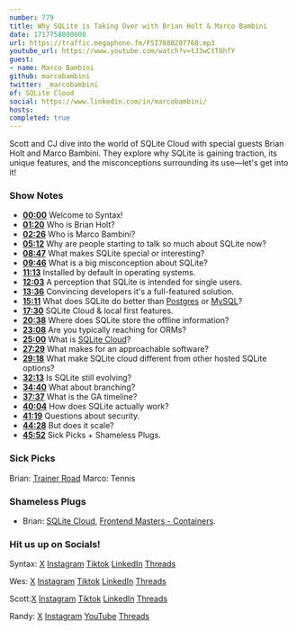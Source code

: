 ```yaml
---
number: 779
title: Why SQLite is Taking Over with Brian Holt & Marco Bambini
date: 1717758000000
url: https://traffic.megaphone.fm/FSI7880207768.mp3
youtube_url: https://www.youtube.com/watch?v=tJ3wCtT0hfY
guest: 
- name: Marco Bambini
github: marcobambini
twitter: _marcobambini
of: SQLite Cloud
social: https://www.linkedin.com/in/marcobambini/
hosts: 
completed: true
---
```


Scott and CJ dive into the world of SQLite Cloud with special guests Brian Holt and Marco Bambini. They explore why SQLite is gaining traction, its unique features, and the misconceptions surrounding its use—let's get into it!

### Show Notes

* **[00:00](#t=00:00)** Welcome to Syntax!
* **[01:20](#t=01:20)** Who is Brian Holt?
* **[02:26](#t=02:26)** Who is Marco Bambini?
* **[05:12](#t=05:12)** Why are people starting to talk so much about SQLite now?
* **[08:47](#t=08:47)** What makes SQLite special or interesting?
* **[09:46](#t=09:46)** What is a big misconception about SQLite?
* **[11:13](#t=11:13)** Installed by default in operating systems.
* **[12:03](#t=12:03)** A perception that SQLite is intended for single users.
* **[13:36](#t=13:36)** Convincing developers it's a full-featured solution.
* **[15:11](#t=15:11)** What does SQLite do better than [Postgres](https://www.postgresql.org/) or [MySQL](https://www.mysql.com/)?
* **[17:30](#t=17:30)** SQLite Cloud & local first features.
* **[20:38](#t=20:38)** Where does SQLite store the offline information?
* **[23:08](#t=23:08)** Are you typically reaching for ORMs?
* **[25:00](#t=25:00)** What is [SQLite Cloud](https://sqlitecloud.io/)?
* **[27:29](#t=27:29)** What makes for an approachable software?
* **[29:18](#t=29:18)** What make SQLite cloud different from other hosted SQLite options?
* **[32:13](#t=32:13)** Is SQLite still evolving?
* **[34:40](#t=34:40)** What about branching?
* **[37:37](#t=37:37)** What is the GA timeline?
* **[40:04](#t=40:04)** How does SQLite actually work?
* **[41:19](#t=41:19)** Questions about security.
* **[44:28](#t=44:28)** But does it scale?
* **[45:52](#t=45:52)** Sick Picks + Shameless Plugs.

### Sick Picks

Brian: [Trainer Road](https://www.trainerroad.com/)
Marco: Tennis

### Shameless Plugs

- Brian: [SQLite Cloud](https://sqlitecloud.io/), [Frontend Masters - Containers](https://frontendmasters.com/courses/complete-intro-containers/).

### Hit us up on Socials!

Syntax: [X](https://twitter.com/syntaxfm) [Instagram](https://www.instagram.com/syntax_fm/) [Tiktok](https://www.tiktok.com/@syntaxfm) [LinkedIn](https://www.linkedin.com/company/96077407/admin/feed/posts/) [Threads](https://www.threads.net/@syntax_fm)

Wes: [X](https://twitter.com/wesbos) [Instagram](https://www.instagram.com/wesbos/) [Tiktok](https://www.tiktok.com/@wesbos) [LinkedIn](https://www.linkedin.com/in/wesbos/) [Threads](https://www.threads.net/@wesbos)

Scott:[X](https://twitter.com/stolinski) [Instagram](https://www.instagram.com/stolinski/) [Tiktok](https://www.tiktok.com/@stolinski) [LinkedIn](https://www.linkedin.com/in/stolinski/) [Threads](https://www.threads.net/@stolinski)

Randy: [X](https://twitter.com/randyrektor) [Instagram](https://www.instagram.com/randyrektor/) [YouTube](https://www.youtube.com/@randyrektor) [Threads](https://www.threads.net/@randyrektor)
